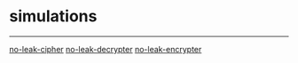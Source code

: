 # simulations
---




[no-leak-cipher](https://copy.sh/brainfuck/?c=Pj4gKysrKysrKysrKysKWzw8LFstPisrPF0-LiBbLV0gPiAtXQo8PCBbLV0$)
[no-leak-decrypter](https://copy.sh/brainfuck/?c=IAosID4gLCA8WyA-ICsgPCAtIF0gPiAuIFstXTwKICBeICAgXiBFbmNyeXB0ZWQgY2hhcmFjdGVyCiAgfCBpbnB1dA$$)
[no-leak-encrypter](https://copy.sh/brainfuck/?c=PiAsIDwgLCBbID4gLSA8IC0gXSA-IC4gWy1dPAogIF4gICBeIGVuY29kaW5nIGxldHRlcgogIHwgbGV0dGVyIHRvIGVuY29kZQ$$)
